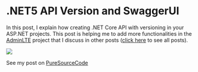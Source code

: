# .NET5 API Version and SwaggerUI
In this post, I explain how creating .NET Core API with versioning in your ASP.NET projects. This post is helping me to add more functionalities in the [AdminLTE](<https://www.puresourcecode.com/dotnet/net-core/new-view-components-in-adminlte-project/>) project that I discuss in other posts ([click here](<https://www.puresourcecode.com/tag/adminlte/>) to see all posts).

![](https://www.puresourcecode.com/wp-content/uploads/2021/03/image-28-1024x571.png)

See my post on [PureSourceCode](https://www.puresourcecode.com/dotnet/net-core/creating-net-core-api-with-versioning/)
